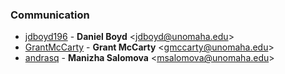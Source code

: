 ### Communication

* [jdboyd196](https://github.com/jdboyd196) -
**Daniel Boyd** &lt;jdboyd@unomaha.edu&gt;
* [GrantMcCarty](https://github.com/GrantMcCarty) -
**Grant McCarty** &lt;gmccarty@unomaha.edu&gt;
* [andrasq](https://github.com/andrasq) -
**Manizha Salomova** &lt;msalomova@unomaha.edu&gt;
